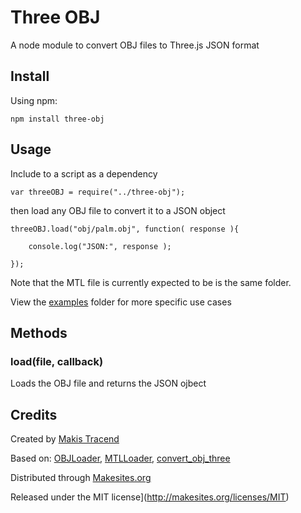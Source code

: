 
# Three OBJ

A node module to convert OBJ files to Three.js JSON format

## Install

Using npm: 
```
npm install three-obj
```

## Usage

Include to a script as a dependency
```
var threeOBJ = require("../three-obj");

```
then load any OBJ file to convert it to a JSON object
```
threeOBJ.load("obj/palm.obj", function( response ){
	
	console.log("JSON:", response );
	
});

```
Note that the MTL file is currently expected to be is the same folder. 

View the [examples](./examples) folder for more specific use cases


## Methods

### load(file, callback)

Loads the OBJ file and returns the JSON ojbect


## Credits

Created by [Makis Tracend]( [@tracend](http://twitter.com/tracend) )

Based on: [OBJLoader](https://github.com/mrdoob/three.js/blob/master/examples/js/loaders/OBJLoader.js), [MTLLoader](https://github.com/mrdoob/three.js/blob/master/examples/js/loaders/MTLLoader.js), [convert_obj_three](https://github.com/mrdoob/three.js/blob/master/utils/converters/obj/convert_obj_three.py)

Distributed through [Makesites.org](http://makesites.org/)

Released under the MIT license](http://makesites.org/licenses/MIT)
